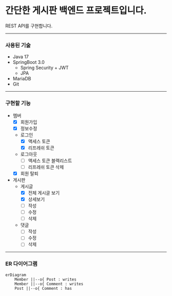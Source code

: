 간단한 게시판 백엔드 프로젝트입니다.
======
REST API를 구현합니다.

---
### 사용된 기술
* Java 17
* SpringBoot 3.0
    - Spring Security + JWT
    - JPA
* MariaDB
* Git
---
### 구현할 기능
* 멤버
  * [x] 회원가입
  * [x] 정보수정
  * 로그인
    * [x] 액세스 토큰
    * [x] 리프레쉬 토큰
  * 로그아웃
    * [ ] 액세스 토큰 블랙리스트
    * [ ] 리프레쉬 토큰 삭제
  * [x] 회원 탈퇴

* 게시판
  * 게시글  
    * [x] 전체 게시글 보기
    * [x] 상세보기
    * [ ] 작성
    * [ ] 수정
    * [ ] 삭제
  * 댓글  
    * [ ] 작성
    * [ ] 수정
    * [ ] 삭제
---
### ER 다이어그램
```mermaid
erDiagram
    Member ||--o{ Post : writes
    Member ||--o{ Comment : writes
    Post ||--o{ Comment : has
    
```